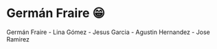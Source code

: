
#  Germán Fraire :grin:


Germán Fraire - Lina Gómez - Jesus Garcia - Agustin Hernandez - Jose Ramirez
